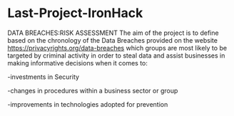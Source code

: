 # Last-Project-IronHack
DATA BREACHES:RISK ASSESSMENT
The aim of the project is to define based on the chronology of the Data Breaches provided on the website https://privacyrights.org/data-breaches which groups are most likely to be targeted by criminal activity in order to steal data and assist businesses in making informative decisions when it comes to:

-investments in Security

-changes in procedures within a business sector or group

-improvements in technologies adopted for prevention
